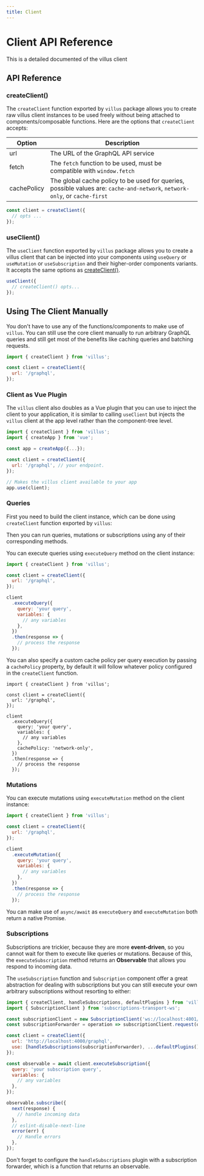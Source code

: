 ```yaml
---
title: Client
---
```


# Client API Reference

This is a detailed documented of the villus client

## API Reference

### createClient()

The `createClient` function exported by `villus` package allows you to create raw villus client instances to be used freely without being attached to components/composable functions. Here are the options that `createClient` accepts:

| Option      | Description                                                                                                                |
| ----------- | -------------------------------------------------------------------------------------------------------------------------- |
| url         | The URL of the GraphQL API service                                                                                         |
| fetch       | The `fetch` function to be used, must be compatible with `window.fetch`                                                    |
| cachePolicy | The global cache policy to be used for queries, possible values are: `cache-and-network`, `network-only`, or `cache-first` |

```js
const client = createClient({
  // opts ...
});
```

### useClient()

The `useClient` function exported by `villus` package allows you to create a villus client that can be injected into your components using `useQuery` or `useMutation` or `useSubscription` and their higher-order components variants. It accepts the same options as [createClient()](#createclient).

```js
useClient({
  // createClient() opts...
});
```

## Using The Client Manually

You don't have to use any of the functions/components to make use of `villus`. You can still use the core client manually to run arbitrary GraphQL queries and still get most of the benefits like caching queries and batching requests.

```js
import { createClient } from 'villus';

const client = createClient({
  url: '/graphql',
});
```

### Client as Vue Plugin

The `villus` client also doubles as a Vue plugin that you can use to inject the client to your application, it is similar to calling `useClient` but injects the `villus` client at the app level rather than the component-tree level.

```js
import { createClient } from 'villus';
import { createApp } from 'vue';

const app = createApp({...});

const client = createClient({
  url: '/graphql', // your endpoint.
});

// Makes the villus client available to your app
app.use(client);
```

### Queries

First you need to build the client instance, which can be done using `createClient` function exported by `villus`:

Then you can run queries, mutations or subscriptions using any of their corresponding methods.

You can execute queries using `executeQuery` method on the client instance:

```js
import { createClient } from 'villus';

const client = createClient({
  url: '/graphql',
});

client
  .executeQuery({
    query: 'your query',
    variables: {
      // any variables
    },
  })
  .then(response => {
    // process the response
  });
```

You can also specify a custom cache policy per query execution by passing a `cachePolicy` property, by default it will follow whatever policy configured in the `createClient` function.

```js{13}
import { createClient } from 'villus';

const client = createClient({
  url: '/graphql',
});

client
  .executeQuery({
    query: 'your query',
    variables: {
      // any variables
    },
    cachePolicy: 'network-only',
  })
  .then(response => {
    // process the response
  });
```

### Mutations

You can execute mutations using `executeMutation` method on the client instance:

```js
import { createClient } from 'villus';

const client = createClient({
  url: '/graphql',
});

client
  .executeMutation({
    query: 'your query',
    variables: {
      // any variables
    },
  })
  .then(response => {
    // process the response
  });
```

<doc-tip>

You can make use of `async/await` as `executeQuery` and `executeMutation` both return a native Promise.

</doc-tip>

### Subscriptions

Subscriptions are trickier, because they are more **event-driven**, so you cannot wait for them to execute like queries or mutations. Because of this, the `executeSubscription` method returns an **Observable** that allows you respond to incoming data.

The `useSubscription` function and `Subscription` component offer a great abstraction for dealing with subscriptions but you can still execute your own arbitrary subscriptions without resorting to either:

```js
import { createClient, handleSubscriptions, defaultPlugins } from 'villus';
import { SubscriptionClient } from 'subscriptions-transport-ws';

const subscriptionClient = new SubscriptionClient('ws://localhost:4001/graphql', {});
const subscriptionForwarder = operation => subscriptionClient.request(op),

const client = createClient({
  url: 'http://localhost:4000/graphql',
  use: [handleSubscriptions(subscriptionForwarder), ...defaultPlugins()],
});

const observable = await client.executeSubscription({
  query: 'your subscription query',
  variables: {
    // any variables
  },
});

observable.subscribe({
  next(response) {
    // handle incoming data
  },
  // eslint-disable-next-line
  error(err) {
    // Handle errors
  },
});
```

<doc-tip type="danger">

Don't forget to configure the `handleSubscriptions` plugin with a subscription forwarder, which is a function that returns an observable.

</doc-tip>
